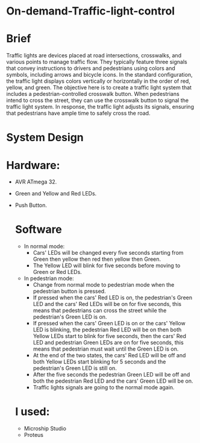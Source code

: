 # On-demand-Traffic-light-control
# Brief
Traffic lights are devices placed at road intersections, crosswalks, and various points to manage traffic flow. They typically feature three signals that convey instructions to drivers and pedestrians using colors and symbols, including arrows and bicycle icons. In the standard configuration, the traffic light displays colors vertically or horizontally in the order of red, yellow, and green.
The objective here is to create a traffic light system that includes a pedestrian-controlled crosswalk button. When pedestrians intend to cross the street, they can use the crosswalk button to signal the traffic light system. In response, the traffic light adjusts its signals, ensuring that pedestrians have ample time to safely cross the road.
# System Design
  # Hardware:
- AVR ATmega 32.
- Green and Yellow and Red LEDs.
- Push Button.
  # Software 
  - In normal mode:
    - Cars' LEDs will be changed every five seconds starting from Green then yellow then red then yellow then Green.
    - The Yellow LED will blink for five seconds before moving to Green or Red LEDs.
  - In pedestrian mode:
    - Change from normal mode to pedestrian mode when the pedestrian button is pressed.
    - If pressed when the cars' Red LED is on, the pedestrian's Green LED and the cars' Red LEDs will be on for five seconds, this means that pedestrians can cross the street while the pedestrian's Green LED is on.
    - If pressed when the cars' Green LED is on or the cars' Yellow LED is blinking, the pedestrian Red LED will be on then both Yellow LEDs start to blink for five seconds, then the cars' Red LED and pedestrian Green LEDs are on for five seconds, this means that pedestrian must wait until the Green LED is on.
    - At the end of the two states, the cars' Red LED will be off and both Yellow LEDs start blinking for 5 seconds and the pedestrian's Green LED is still on.
    - After the five seconds the pedestrian Green LED will be off and both the pedestrian Red LED and the cars' Green LED will be on.
    - Traffic lights signals are going to the normal mode again.
   
  # I used:
  - Microship Studio
  - Proteus
  
